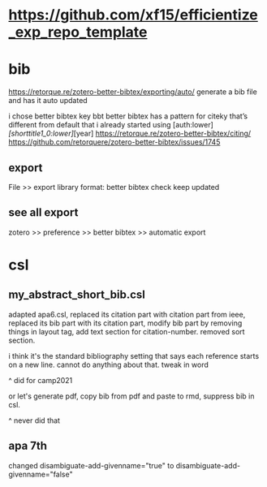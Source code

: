 # https://github.com/xf15/efficientize_exp_repo_template


# bib

https://retorque.re/zotero-better-bibtex/exporting/auto/
generate a bib file and has it auto updated

i chose better bibtex key
bbt better bibtex has a pattern for citeky that’s different from default that i already started using
[auth:lower]_[shorttitle1_0:lower]_[year]
https://retorque.re/zotero-better-bibtex/citing/
https://github.com/retorquere/zotero-better-bibtex/issues/1745

## export
File >> export library
format: better bibtex
check keep updated

## see all export
zotero >> preference >> better bibtex >> automatic export 



# csl

## my_abstract_short_bib.csl

adapted apa6.csl, replaced its citation part with citation part from ieee, replaced its bib part with its citation part, modify bib part by removing things in layout tag, add text section for citation-number. removed sort section.

i think it's the standard bibliography setting that says each reference starts on a new line. cannot do anything about that. tweak in word

^ did for camp2021


or let's generate pdf, copy bib from pdf and paste to rmd, suppress bib in csl.

^ never did that

## apa 7th

changed 
disambiguate-add-givenname="true"
to 
disambiguate-add-givenname="false"

